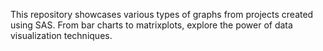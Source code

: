 This repository showcases various types of graphs from projects created using SAS. From bar charts to matrixplots, explore the power of data visualization techniques.
